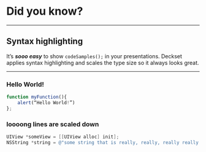 # Did you know?

---

## Syntax highlighting

It’s _**sooo easy**_ to show `codeSamples();` in your presentations. Deckset applies syntax highlighting and scales the type size so it always looks great.

---

### Hello World!

```javascript
function myFunction(){
	alert(“Hello World!”)
};
```

### **loooong** lines are scaled down

```objectivec 
UIView *someView = [[UIView alloc] init];
NSString *string = @"some string that is really, really, really really long, and has many, many, many words";
```
